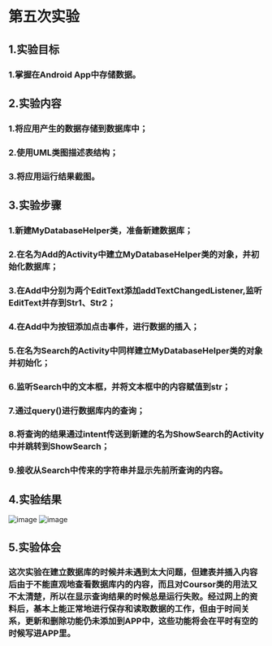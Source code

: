 # 第五次实验

 ## 1.实验目标
 ### 1.掌握在Android App中存储数据。
 ## 2.实验内容
 ### 1.将应用产生的数据存储到数据库中；
 ### 2.使用UML类图描述表结构；
 ### 3.将应用运行结果截图。
 ## 3.实验步骤 
 ### 1.新建MyDatabaseHelper类，准备新建数据库；
 ### 2.在名为Add的Activity中建立MyDatabaseHelper类的对象，并初始化数据库；
 ### 3.在Add中分别为两个EditText添加addTextChangedListener,监听EditText并存到Str1、Str2；
 ### 4.在Add中为按钮添加点击事件，进行数据的插入；
 ### 5.在名为Search的Activity中同样建立MyDatabaseHelper类的对象并初始化；
 ### 6.监听Search中的文本框，并将文本框中的内容赋值到str；
 ### 7.通过query()进行数据库内的查询；
 ### 8.将查询的结果通过intent传送到新建的名为ShowSearch的Activity中并跳转到ShowSearch；
 ### 9.接收从Search中传来的字符串并显示先前所查询的内容。
 ## 4.实验结果
 ![image](https://raw.githubusercontent.com/zhaokangye/android-labs-2018/master/soft1613071002201/%E5%AE%9E%E9%AA%8C%E4%BA%94%E6%88%AA%E5%9B%BE/upload.png) 
 ![image](https://raw.githubusercontent.com/zhaokangye/android-labs-2018/master/soft1613071002201/%E5%AE%9E%E9%AA%8C%E4%BA%94%E6%88%AA%E5%9B%BE/Search.png) 
 ## 5.实验体会
 ### 这次实验在建立数据库的时候并未遇到太大问题，但建表并插入内容后由于不能直观地查看数据库内的内容，而且对Coursor类的用法又不太清楚，所以在显示查询结果的时候总是运行失败。经过网上的资料后，基本上能正常地进行保存和读取数据的工作，但由于时间关系，更新和删除功能仍未添加到APP中，这些功能将会在平时有空的时候写进APP里。
